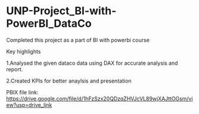 # UNP-Project_BI-with-PowerBI_DataCo

Completed this project as a part of BI with powerbi course 

Key highlights 

1.Analysed the given dataco data using DAX for accurate analysis and report.

2.Created KPIs for better anaylsis and presentation

PBIX file link: https://drive.google.com/file/d/1hFzSzx20QDzqZHVJcVL89wjXAJttOGsm/view?usp=drive_link
